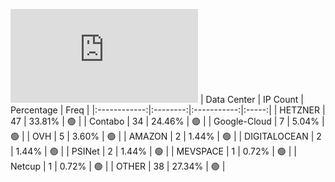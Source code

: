 ![Diagramm](https://github.com/obajay/StateSync-snapshots/blob/main/Projects/Lava/1/README.md)
| Data Center | IP Count | Percentage | Freq |
|:------------:|:--------:|:-----------:|:-----:|
| HETZNER | 47 | 33.81% | 🟢 |
| Contabo | 34 | 24.46% | 🟢 |
| Google-Cloud | 7 | 5.04% | 🟢 |
| OVH | 5 | 3.60% | 🟢 |
| AMAZON | 2 | 1.44% | 🟢 |
| DIGITALOCEAN | 2 | 1.44% | 🟢 |
| PSINet | 2 | 1.44% | 🟢 |
| MEVSPACE | 1 | 0.72% | 🟢 |
| Netcup | 1 | 0.72% | 🟢 |
| OTHER | 38 | 27.34% | 🟢 |